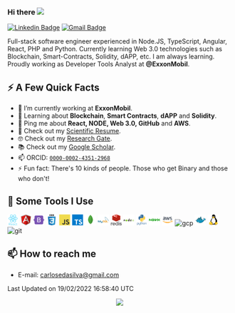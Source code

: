 ### Hi there <img src="https://media.giphy.com/media/hvRJCLFzcasrR4ia7z/giphy.gif" width="25px">

[![Linkedin Badge](https://img.shields.io/badge/-carlosbr-blue?style=flat-square&logo=Linkedin&logoColor=white&link=https://www.linkedin.com/in/carlosbr/)](https://www.linkedin.com/in/carlosbr/)
[![Gmail Badge](https://img.shields.io/badge/-carlosedasilva@gmail.com-c14438?style=flat-square&logo=Gmail&logoColor=white&link=mailto:carlosedasilva@gmail.com)](mailto:carlosedasilva@gmail.com)

Full-stack software engineer experienced in Node.JS, TypeScript, Angular, 
React, PHP and Python. Currently learning Web 3.0 technologies such as 
Blockchain, Smart-Contracts, Solidity, dAPP, etc. I am always learning. 
Proudly working as Developer Tools Analyst at <strong>@ExxonMobil</strong>.

<h2>⚡️ A Few Quick Facts</h2>

- 🔭 I’m currently working at <strong>ExxonMobil</strong>.
- 🧐 Learning about <strong>Blockchain</strong>, <strong>Smart Contracts</strong>, <strong>dAPP</strong> and <strong>Solidity</strong>.
- 💬 Ping me about <strong>React, NODE, Web 3.0, GitHub</strong> and <strong>AWS</strong>.
- 📙 Check out my <a href="http://lattes.cnpq.br/6820897789769079">Scientific Resume</a>.
- 🤓 Check out my <a href="https://www.researchgate.net/profile/Carlos-Silva-183">Research Gate</a>.
- 📚 Check out my <a href="https://scholar.google.com/citations?user=SyUe7coAAAAJ&hl=en">Google Scholar</a>.
- 📫 ORCID: [`0000-0002-4351-2968`](https://orcid.org/0000-0002-4351-2968)
- ⚡ Fun fact: There's 10 kinds of people. Those who get Binary and those who don't!

<h2>🚀 Some Tools I Use</h2>
<p align="left">
<img src="https://raw.githubusercontent.com/devicons/devicon/master/icons/react/react-original-wordmark.svg" alt="react" width="25" height="25" />
<img src="https://raw.githubusercontent.com/devicons/devicon/master/icons/angularjs/angularjs-original.svg" alt="angular-js" width="25" height="25" />
<img src="https://raw.githubusercontent.com/devicons/devicon/master/icons/bootstrap/bootstrap-plain.svg" alt="bootstrap" width="25" height="25" />
<img src="https://raw.githubusercontent.com/devicons/devicon/master/icons/css3/css3-original-wordmark.svg" alt="css3" width="25" height="25" />
<img src="https://raw.githubusercontent.com/devicons/devicon/master/icons/javascript/javascript-original.svg" alt="javascript" width="25" height="25" />
<img src="https://raw.githubusercontent.com/devicons/devicon/master/icons/typescript/typescript-original.svg" alt="typescript" width="25" height="25" />
<img src="https://raw.githubusercontent.com/devicons/devicon/master/icons/mongodb/mongodb-original.svg" alt="mongodb" width="25" height="25" />
<img src="https://raw.githubusercontent.com/devicons/devicon/master/icons/mysql/mysql-original-wordmark.svg" alt="mysql" width="25" height="25" />
<img src="https://raw.githubusercontent.com/devicons/devicon/master/icons/redis/redis-original-wordmark.svg" alt="redis" width="25" height="25" />
<img src="https://raw.githubusercontent.com/devicons/devicon/master/icons/nodejs/nodejs-original-wordmark.svg" alt="nodejs" width="25" height="25" />
<img src="https://raw.githubusercontent.com/devicons/devicon/master/icons/python/python-original-wordmark.svg" alt="python" width="25" height="25" />
<img src="https://raw.githubusercontent.com/devicons/devicon/master/icons/nginx/nginx-original.svg" alt="nginx" width="25" height="25" />
<img src="https://raw.githubusercontent.com/github/explore/80688e429a7d4ef2fca1e82350fe8e3517d3494d/topics/aws/aws.png" alt="aws" width="25" height="25" />
<img src="https://www.vectorlogo.zone/logos/google_cloud/google_cloud-icon.svg" alt="gcp" width="25" height="25" />
<img src="https://raw.githubusercontent.com/devicons/devicon/master/icons/docker/docker-original.svg" alt="Docker" width="25" height="25" />
<img src="https://raw.githubusercontent.com/devicons/devicon/master/icons/linux/linux-original.svg" alt="linux" width="25" height="25"/>
<img src="https://www.vectorlogo.zone/logos/git-scm/git-scm-icon.svg" alt="git" width="25" height="25"/>
</p>

<h2> 📫 How to reach me</h2>

- E-mail: [carlosedasilva@gmail.com](mailto:carlosedasilva@gmail.com)

Last Updated on 19/02/2022 16:58:40 UTC

<p align="center">
  <img src="https://capsule-render.vercel.app/api?type=waving&color=gradient&height=60&section=footer"/>
</p>